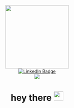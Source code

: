 <div id="header" align="center">
  <img src="https://media.giphy.com/media/JIX9t2j0ZTN9S/giphy.gif" width="200"/>
  <div id="badges">
    <a href="https://www.linkedin.com/in/andrii-kernytskyi">
      <img src="https://img.shields.io/badge/LinkedIn-blue?style=for-the-badge&logo=linkedin&logoColor=white" alt="LinkedIn Badge"/>
    </a>
  </div>
  <img src="https://komarev.com/ghpvc/?username=IANDYI&style=flat-square&color=blue"/>
  <h1>
    hey there
    <img src="https://media.giphy.com/media/v1.Y2lkPTc5MGI3NjExcXJkcWt2MW56ejZqNWd2NTBlcTl2NGk1OXFjMGF1NGhvMzFzZXRubyZlcD12MV9pbnRlcm5hbF9naWZfYnlfaWQmY3Q9cw/hvRJCLFzcasrR4ia7z/giphy.gif" width="30px"/>
  </h1>
</div>
